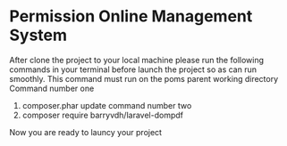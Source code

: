 # Permission Online Management System 
After clone the project to your local machine please run the following commands in your
terminal before launch the project so as can run smoothly. This command must run on the poms parent working directory
 Command number one
  1. composer.phar update
command number two 
  2. composer require barryvdh/laravel-dompdf
  
  
  Now you are ready to launcy your project
